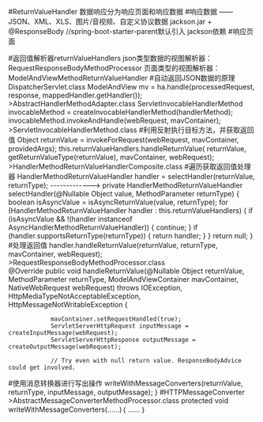 #ReturnValueHandler
    数据响应分为响应页面和响应数据
#响应数据 —— JSON、XML、XLS、图片/音视频、自定义协议数据
    jackson.jar + @ResponseBody   //spring-boot-starter-parent默认引入 jackson依赖
#响应页面


   #返回值解析器returnValueHandlers
        json类型数据的视图解析器：RequestResponseBodyMethodProcessor
        页面类型的视图解析器：ModelAndViewMethodReturnValueHandler
#自动返回JSON数据的原理
    DispatcherServlet.class
		ModelAndView mv = ha.handle(processedRequest, response, mappedHandler.getHandler());
    >AbstractHandlerMethodAdapter.class
    	ServletInvocableHandlerMethod invocableMethod = createInvocableHandlerMethod(handlerMethod);
        invocableMethod.invokeAndHandle(webRequest, mavContainer);
    >ServletInvocableHandlerMethod.class
   #利用反射执行目标方法，并获取返回值
        Object returnValue = invokeForRequest(webRequest, mavContainer, providedArgs);
        this.returnValueHandlers.handleReturnValue(
        					returnValue, getReturnValueType(returnValue), mavContainer, webRequest);
    >HandlerMethodReturnValueHandlerComposite.class
   #遍历获取返回值处理器
        HandlerMethodReturnValueHandler handler = selectHandler(returnValue, returnType);
         ------------->
        	private HandlerMethodReturnValueHandler selectHandler(@Nullable Object value, MethodParameter returnType) {
        		boolean isAsyncValue = isAsyncReturnValue(value, returnType);
        		for (HandlerMethodReturnValueHandler handler : this.returnValueHandlers) {
        			if (isAsyncValue && !(handler instanceof AsyncHandlerMethodReturnValueHandler)) {
        				continue;
        			}
        			if (handler.supportsReturnType(returnType)) {
        				return handler;
        			}
        		}
        		return null;
        	}
   #处理返回值
        handler.handleReturnValue(returnValue, returnType, mavContainer, webRequest);
    >RequestResponseBodyMethodProcessor.class    
        	@Override
        	public void handleReturnValue(@Nullable Object returnValue, MethodParameter returnType,
        			ModelAndViewContainer mavContainer, NativeWebRequest webRequest)
        			throws IOException, HttpMediaTypeNotAcceptableException, HttpMessageNotWritableException {
        
        		mavContainer.setRequestHandled(true);
        		ServletServerHttpRequest inputMessage = createInputMessage(webRequest);
        		ServletServerHttpResponse outputMessage = createOutputMessage(webRequest);
        
        		// Try even with null return value. ResponseBodyAdvice could get involved.
   #使用消息转换器进行写出操作
        		writeWithMessageConverters(returnValue, returnType, inputMessage, outputMessage);
        	}
   #HTTPMessageConverter
    >AbstractMessageConverterMethodProcessor.class
            protected <T> void writeWithMessageConverters(……)｛
                ……
            ｝





